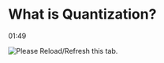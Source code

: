 What is Quantization?
=====================

﻿01:49﻿

![Please Reload/Refresh this tab.](https://storage.googleapis.com/askify-screenshot/OSjrUF0MkseKhHUgi4Do1evgFDg2/extension_screenshots/screenshot_default_ab68373e-1c69-4491-8dc2-f5813f5e99f8.jpeg)